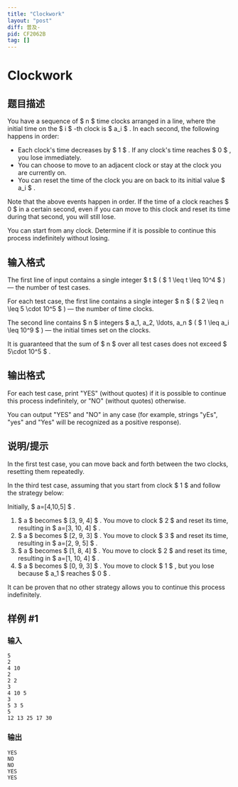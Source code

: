 ```yaml
---
title: "Clockwork"
layout: "post"
diff: 普及-
pid: CF2062B
tag: []
---
```


# Clockwork

## 题目描述

You have a sequence of $ n $ time clocks arranged in a line, where the initial time on the $ i $ -th clock is $ a_i $ . In each second, the following happens in order:

- Each clock's time decreases by $ 1 $ . If any clock's time reaches $ 0 $ , you lose immediately.
- You can choose to move to an adjacent clock or stay at the clock you are currently on.
- You can reset the time of the clock you are on back to its initial value $ a_i $ .

Note that the above events happen in order. If the time of a clock reaches $ 0 $ in a certain second, even if you can move to this clock and reset its time during that second, you will still lose.

You can start from any clock. Determine if it is possible to continue this process indefinitely without losing.

## 输入格式

The first line of input contains a single integer $ t $ ( $ 1 \leq t \leq 10^4 $ ) — the number of test cases.

For each test case, the first line contains a single integer $ n $ ( $ 2 \leq n \leq 5 \cdot 10^5 $ ) — the number of time clocks.

The second line contains $ n $ integers $ a_1, a_2, \ldots, a_n $ ( $ 1 \leq a_i \leq 10^9 $ ) — the initial times set on the clocks.

It is guaranteed that the sum of $ n $ over all test cases does not exceed $ 5\cdot 10^5 $ .

## 输出格式

For each test case, print "YES" (without quotes) if it is possible to continue this process indefinitely, or "NO" (without quotes) otherwise.

You can output "YES" and "NO" in any case (for example, strings "yEs", "yes" and "Yes" will be recognized as a positive response).

## 说明/提示

In the first test case, you can move back and forth between the two clocks, resetting them repeatedly.

In the third test case, assuming that you start from clock $ 1 $ and follow the strategy below:

Initially, $ a=[4,10,5] $ .

1. $ a $ becomes $ [3, 9, 4] $ . You move to clock $ 2 $ and reset its time, resulting in $ a=[3, 10, 4] $ .
2. $ a $ becomes $ [2, 9, 3] $ . You move to clock $ 3 $ and reset its time, resulting in $ a=[2, 9, 5] $ .
3. $ a $ becomes $ [1, 8, 4] $ . You move to clock $ 2 $ and reset its time, resulting in $ a=[1, 10, 4] $ .
4. $ a $ becomes $ [0, 9, 3] $ . You move to clock $ 1 $ , but you lose because $ a_1 $ reaches $ 0 $ .

It can be proven that no other strategy allows you to continue this process indefinitely.

## 样例 #1

### 输入

```
5
2
4 10
2
2 2
3
4 10 5
3
5 3 5
5
12 13 25 17 30
```

### 输出

```
YES
NO
NO
YES
YES
```

